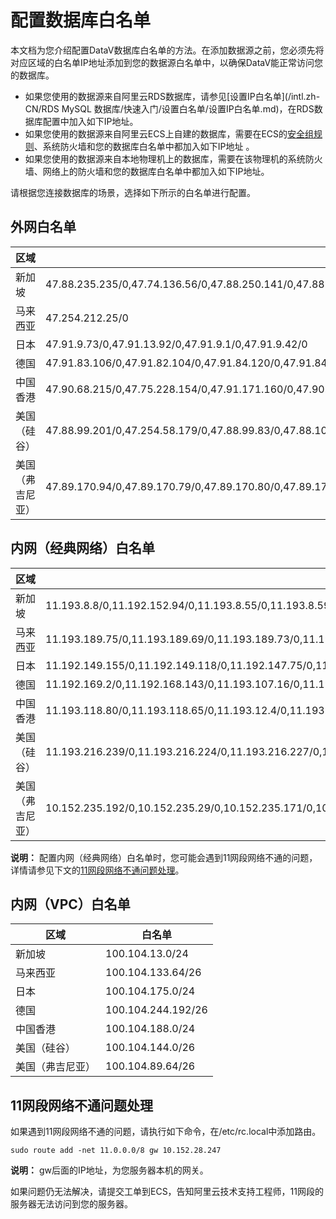 # 配置数据库白名单

本文档为您介绍配置DataV数据库白名单的方法。在添加数据源之前，您必须先将对应区域的白名单IP地址添加到您的数据源白名单中，以确保DataV能正常访问您的数据库。

-   如果您使用的数据源来自阿里云RDS数据库，请参见[设置IP白名单](/intl.zh-CN/RDS MySQL 数据库/快速入门/设置白名单/设置IP白名单.md)，在RDS数据库配置中加入如下IP地址。
-   如果您使用的数据源来自阿里云ECS上自建的数据库，需要在ECS的[安全组规则](/intl.zh-CN/安全/安全组/添加安全组规则.md)、系统防火墙和您的数据库白名单中都加入如下IP地址 。
-   如果您使用的数据源来自本地物理机上的数据库，需要在该物理机的系统防火墙、网络上的防火墙和您的数据库白名单中都加入如下IP地址。

请根据您连接数据库的场景，选择如下所示的白名单进行配置。

## 外网白名单

|区域|白名单|
|--|---|
|新加坡|47.88.235.235/0,47.74.136.56/0,47.88.250.141/0,47.88.235.217/0,47.74.136.64/0,47.74.136.22/0,47.74.136.12/0,47.88.235.207/0|
|马来西亚|47.254.212.25/0|
|日本|47.91.9.73/0,47.91.13.92/0,47.91.9.1/0,47.91.9.42/0|
|德国|47.91.83.106/0,47.91.82.104/0,47.91.84.120/0,47.91.84.16/0,47.91.84.36/0|
|中国香港|47.90.68.215/0,47.75.228.154/0,47.91.171.160/0,47.90.68.160/0,47.75.228.234/0,47.91.172.161/0,47.91.172.151/0|
|美国（硅谷）|47.88.99.201/0,47.254.58.179/0,47.88.99.83/0,47.88.108.155/0,47.88.99.128/0|
|美国（弗吉尼亚）|47.89.170.94/0,47.89.170.79/0,47.89.170.80/0,47.89.170.71/0,47.89.170.97/0|

## 内网（经典网络）白名单

|区域|白名单|
|--|---|
|新加坡|11.193.8.8/0,11.192.152.94/0,11.193.8.55/0,11.193.8.59/0,10.152.165.219/0,11.192.152.89/0,11.192.152.117/0,11.193.8.60/0|
|马来西亚|11.193.189.75/0,11.193.189.69/0,11.193.189.73/0,11.193.189.72/0|
|日本|11.192.149.155/0,11.192.149.118/0,11.192.147.75/0,11.192.149.66/0|
|德国|11.192.169.2/0,11.192.168.143/0,11.193.107.16/0,11.192.170.80/0,11.192.170.221/0|
|中国香港|11.193.118.80/0,11.193.118.65/0,11.193.12.4/0,11.193.118.48/0,11.193.118.86/0,11.193.11.239/0,11.193.11.200/0|
|美国（硅谷）|11.193.216.239/0,11.193.216.224/0,11.193.216.227/0,11.193.216.234/0,11.193.216.184/0|
|美国（弗吉尼亚）|10.152.235.192/0,10.152.235.29/0,10.152.235.171/0,10.152.235.194/0,10.152.235.191/0|

**说明：** 配置内网（经典网络）白名单时，您可能会遇到11网段网络不通的问题，详情请参见下文的[11网段网络不通问题处理](#section_gf1_5sj_z2b)。

## 内网（VPC）白名单

|区域|白名单|
|--|---|
|新加坡|100.104.13.0/24|
|马来西亚|100.104.133.64/26|
|日本|100.104.175.0/24|
|德国|100.104.244.192/26|
|中国香港|100.104.188.0/24|
|美国（硅谷）|100.104.144.0/26|
|美国（弗吉尼亚）|100.104.89.64/26|

## 11网段网络不通问题处理

如果遇到11网段网络不通的问题，请执行如下命令，在/etc/rc.local中添加路由。

```
sudo route add -net 11.0.0.0/8 gw 10.152.28.247
```

**说明：** gw后面的IP地址，为您服务器本机的网关。

如果问题仍无法解决，请提交工单到ECS，告知阿里云技术支持工程师，11网段的服务器无法访问到您的服务器。

